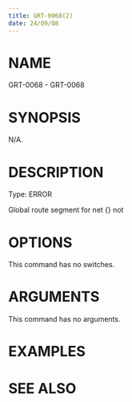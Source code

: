 ```yaml
---
title: GRT-0068(2)
date: 24/09/08
---
```


# NAME

GRT-0068 - GRT-0068

# SYNOPSIS

N/A.

# DESCRIPTION

Type: ERROR

Global route segment for net {} not

# OPTIONS

This command has no switches.

# ARGUMENTS

This command has no arguments.

# EXAMPLES

# SEE ALSO
